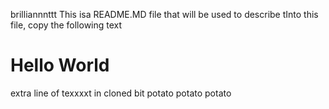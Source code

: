 brilliannnttt
This isa README.MD file that will be used to describe tInto this file, copy the 
following text

# Hello World
extra line of texxxxt in cloned bit
potato
potato
potato

